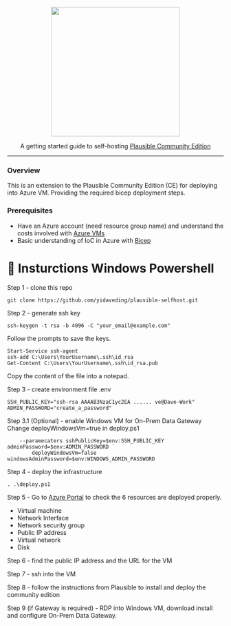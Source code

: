 <p align="center">
    <picture>
        <source media="(prefers-color-scheme: dark)" srcset="https://raw.githubusercontent.com/plausible/community-edition/refs/heads/v2.1.1/images/logo_dark.svg" width="300">
        <source media="(prefers-color-scheme: light)" srcset="https://raw.githubusercontent.com/plausible/community-edition/refs/heads/v2.1.1/images/logo_light.svg" width="300">
        <img src="https://raw.githubusercontent.com/plausible/community-edition/refs/heads/v2.1.1/images/logo_light.svg" width="300">
    </picture>
</p>

<p align="center">
    A getting started guide to self-hosting <a href="https://plausible.io/blog/community-edition">Plausible Community Edition</a>
</p>

---

### Overview
This is an extension to the Plausible Community Edition (CE) for deploying into Azure VM. Providing the required bicep deployment steps.

### Prerequisites
- Have an Azure account (need resource group name) and understand the costs involved with [Azure VMs](https://azure.microsoft.com/en-au/pricing/purchase-options/azure-account)
- Basic understanding of IoC in Azure with [Bicep](https://learn.microsoft.com/en-us/azure/azure-resource-manager/bicep/overview?tabs=bicep)

# 🧵 Insturctions Windows Powershell

Step 1 - clone this repo 
```console
git clone https://github.com/yidaveding/plausible-selfhost.git
```

Step 2 - generate ssh key
```
ssh-keygen -t rsa -b 4096 -C "your_email@example.com"
```
Follow the prompts to save the keys.

```
Start-Service ssh-agent
ssh-add C:\Users\YourUsername\.ssh\id_rsa
Get-Content C:\Users\YourUsername\.ssh\id_rsa.pub
```

Copy the content of the file into a notepad.

Step 3 - create environment file .env
```
SSH_PUBLIC_KEY="ssh-rsa AAAAB3NzaC1yc2EA ...... ve@Dave-Work"
ADMIN_PASSWORD="create_a_password"
```

Step 3.1 (Optional) - enable Windows VM for On-Prem Data Gateway
Change deployWindowsVm=true in deploy.ps1
```
    --paramecaters sshPublicKey=$env:SSH_PUBLIC_KEY adminPassword=$env:ADMIN_PASSWORD `
        deployWindowsVm=false windowsAdminPassword=$env:WINDOWS_ADMIN_PASSWORD
```

Step 4 - deploy the infrastructure
```
. .\deploy.ps1
```

Step 5 - Go to [Azure Portal](https://portal.azure.com/) to check the 6 resources are deployed properly.
- Virtual machine
- Network Interface
- Network security group
- Public IP address
- Virtual network
- Disk

Step 6 - find the public IP address and the URL for the VM

Step 7 - ssh into the VM

Step 8 - follow the instructions from Plausible to install and deploy the community edition

Step 9 (if Gateway is required) - RDP into Windows VM, download install and configure On-Prem Data Gateway.